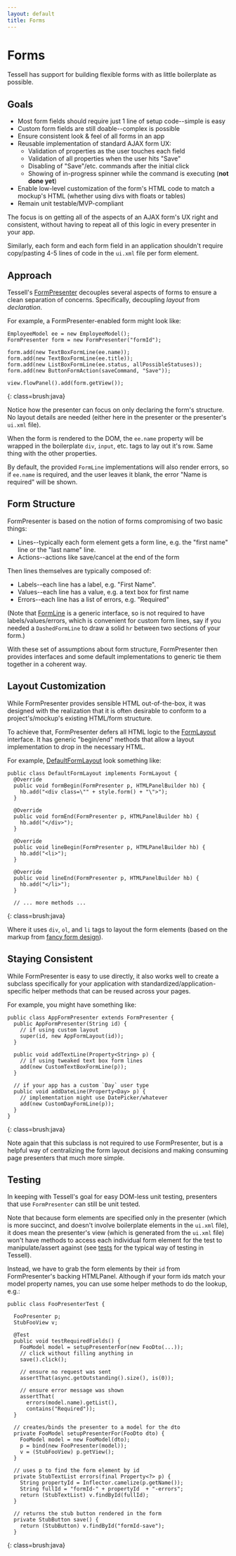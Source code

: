 ```yaml
---
layout: default
title: Forms
---
```


Forms
=====

Tessell has support for building flexible forms with as little boilerplate as possible.

Goals
-----

* Most form fields should require just 1 line of setup code--simple is easy
* Custom form fields are still doable--complex is possible
* Ensure consistent look & feel of all forms in an app
* Reusable implementation of standard AJAX form UX:
  * Validation of properties as the user touches each field
  * Validation of all properties when the user hits "Save"
  * Disabling of "Save"/etc. commands after the initial click
  * Showing of in-progress spinner while the command is executing (**not done yet**)
* Enable low-level customization of the form's HTML code to match a mockup's HTML (whether using divs with floats or tables)
* Remain unit testable/MVP-compliant

The focus is on getting all of the aspects of an AJAX form's UX right and consistent, without having to repeat all of this logic in every presenter in your app.

Similarly, each form and each form field in an application shouldn't require copy/pasting 4-5 lines of code in the `ui.xml` file per form element.

Approach
--------

Tessell's [FormPresenter][FormPresenter] decouples several aspects of forms to ensure a clean separation of concerns. Specifically, decoupling *layout* from *declaration*.

For example, a FormPresenter-enabled form might look like:

    EmployeeModel ee = new EmployeeModel();
    FormPresenter form = new FormPresenter("formId");

    form.add(new TextBoxFormLine(ee.name));
    form.add(new TextBoxFormLine(ee.title));
    form.add(new ListBoxFormLine(ee.status, allPossibleStatuses));
    form.add(new ButtonFormAction(saveCommand, "Save"));

    view.flowPanel().add(form.getView());
{: class=brush:java}

Notice how the presenter can focus on only declaring the form's structure. No layout details are needed (either here in the presenter or the presenter's `ui.xml` file).

When the form is rendered to the DOM, the `ee.name` property will be wrapped in the boilerplate `div`, `input`, etc. tags to lay out it's row. Same thing with the other properties.

By default, the provided `FormLine` implementations will also render errors, so if `ee.name` is required, and the user leaves it blank, the error "Name is required" will be shown.

Form Structure
--------------

FormPresenter is based on the notion of forms compromising of two basic things:

* Lines--typically each form element gets a form line, e.g. the "first name" line or the "last name" line.
* Actions--actions like save/cancel at the end of the form

Then lines themselves are typically composed of:

* Labels--each line has a label, e.g. "First Name".
* Values--each line has a value, e.g. a text box for first name
* Errors--each line has a list of errors, e.g. "Required"

(Note that [FormLine][FormLine] is a generic interface, so is not required to have labels/values/errors, which is convenient for custom form lines, say if you needed a `DashedFormLine` to draw a solid `hr` between two sections of your form.)

With these set of assumptions about form structure, FormPresenter then provides interfaces and some default implementations to generic tie them together in a coherent way.

Layout Customization
--------------------

While FormPresenter provides sensible HTML out-of-the-box, it was designed with the realization that it is often desirable to conform to a project's/mockup's existing HTML/form structure.

To achieve that, FormPresenter defers all HTML logic to the [FormLayout][FormLayout] interface. It has generic "begin/end" methods that allow a layout implementation to drop in the necessary HTML.

For example, [DefaultFormLayout][DefaultFormLayout] look something like:

    public class DefaultFormLayout implements FormLayout {
      @Override
      public void formBegin(FormPresenter p, HTMLPanelBuilder hb) {
        hb.add("<div class=\"" + style.form() + "\">");
      }

      @Override
      public void formEnd(FormPresenter p, HTMLPanelBuilder hb) {
        hb.add("</div>");
      }

      @Override
      public void lineBegin(FormPresenter p, HTMLPanelBuilder hb) {
        hb.add("<li>");
      }

      @Override
      public void lineEnd(FormPresenter p, HTMLPanelBuilder hb) {
        hb.add("</li>");
      }

      // ... more methods ...
{: class=brush:java}

Where it uses `div`, `ol`, and `li` tags to layout the form elements (based on the markup from [fancy form design](http://articles.sitepoint.com/print/fancy-form-design-css)).

Staying Consistent
------------------

While FormPresenter is easy to use directly, it also works well to create a subclass specifically for your application with standardized/application-specific helper methods that can be reused across your pages.

For example, you might have something like:

    public class AppFormPresenter extends FormPresenter {
      public AppFormPresenter(String id) {
        // if using custom layout
        super(id, new AppFormLayout(id));
      }

      public void addTextLine(Property<String> p) {
        // if using tweaked text box form lines
        add(new CustomTextBoxFormLine(p));
      }

      // if your app has a custom `Day` user type
      public void addDateLine(Property<Day> p) {
        // implementation might use DatePicker/whatever
        add(new CustomDayFormLine(p));
      }
    }
{: class=brush:java}

Note again that this subclass is not required to use FormPresenter, but is a helpful way of centralizing the form layout decisions and making consuming page presenters that much more simple.

Testing
-------

In keeping with Tessell's goal for easy DOM-less unit testing, presenters that use `FormPresenter` can still be unit tested.

Note that because form elements are specified only in the presenter (which is more succinct, and doesn't involve boilerplate elements in the `ui.xml` file), it does mean the presenter's view (which is generated from the `ui.xml` file) won't have methods to access each individual form element for the test to manipulate/assert against (see [tests](tests.html) for the typical way of testing in Tessell).

Instead, we have to grab the form elements by their `id` from FormPresenter's backing HTMLPanel. Although if your form ids match your model property names, you can use some helper methods to do the lookup, e.g.:

    public class FooPresenterTest {

      FooPresenter p;
      StubFooView v;

      @Test
      public void testRequiredFields() {
        FooModel model = setupPresenterFor(new FooDto(...));
        // click without filling anything in
        save().click();

        // ensure no request was sent
        assertThat(async.getOutstanding().size(), is(0));

        // ensure error message was shown
        assertThat(
          errors(model.name).getList(),
          contains("Required"));
      }

      // creates/binds the presenter to a model for the dto
      private FooModel setupPresenterFor(FooDto dto) {
        FooModel model = new FooModel(dto);
        p = bind(new FooPresenter(model));
        v = (StubFooView) p.getView();
      }

      // uses p to find the form element by id
      private StubTextList errors(final Property<?> p) {
        String propertyId = Inflector.camelize(p.getName());
        String fullId = "formId-" + propertyId  + "-errors";
        return (StubTextList) v.findById(fullId);
      }

      // returns the stub button rendered in the form
      private StubButton save() {
        return (StubButton) v.findById("formId-save");
      }
{: class=brush:java}




[FormPresenter]: https://github.com/stephenh/tessell/blob/master/user/src/main/java/org/tessell/widgets/form/FormPresenter.java

[FormLayout]: https://github.com/stephenh/tessell/blob/master/user/src/main/java/org/tessell/widgets/form/FormLayout.java

[DefaultFormLayout]: https://github.com/stephenh/tessell/blob/master/user/src/main/java/org/tessell/widgets/form/DefaultFormLayout.java

[FormLine]: https://github.com/stephenh/tessell/blob/master/user/src/main/java/org/tessell/widgets/form/lines/FormLine.java
